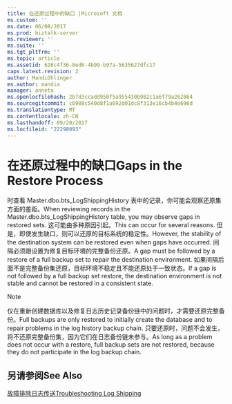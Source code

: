 ```yaml
---
title: 在还原过程中的缺口 |Microsoft 文档
ms.custom: ''
ms.date: 06/08/2017
ms.prod: biztalk-server
ms.reviewer: ''
ms.suite: ''
ms.tgt_pltfrm: ''
ms.topic: article
ms.assetid: 616c4f36-8ed6-4b99-b97a-5635627dfc17
caps.latest.revision: 2
author: MandiOhlinger
ms.author: mandia
manager: anneta
ms.openlocfilehash: 2b7d3ccadd950f5a955430b982c1a6f79a262864
ms.sourcegitcommit: cb908c540d8f1a692d01dc8f313e16cb4b4e696d
ms.translationtype: MT
ms.contentlocale: zh-CN
ms.lasthandoff: 09/20/2017
ms.locfileid: "22298093"
---
```

# <a name="gaps-in-the-restore-process"></a><span data-ttu-id="47c5d-102">在还原过程中的缺口</span><span class="sxs-lookup"><span data-stu-id="47c5d-102">Gaps in the Restore Process</span></span>
<span data-ttu-id="47c5d-103">时查看 Master.dbo.bts_LogShippingHistory 表中的记录，你可能会观察还原集方面的差距。</span><span class="sxs-lookup"><span data-stu-id="47c5d-103">When reviewing records in the Master.dbo.bts_LogShippingHistory table, you may observe gaps in restored sets.</span></span> <span data-ttu-id="47c5d-104">这可能由多种原因引起。</span><span class="sxs-lookup"><span data-stu-id="47c5d-104">This can occur for several reasons.</span></span> <span data-ttu-id="47c5d-105">但是，即使发生缺口，则可以还原的目标系统的稳定性。</span><span class="sxs-lookup"><span data-stu-id="47c5d-105">However, the stability of the destination system can be restored even when gaps have occurred.</span></span> <span data-ttu-id="47c5d-106">间隔必须跟设置为修复目标环境的完整备份还原。</span><span class="sxs-lookup"><span data-stu-id="47c5d-106">A gap must be followed by a restore of a full backup set to repair the destination environment.</span></span> <span data-ttu-id="47c5d-107">如果间隔后面不是完整备份集还原，目标环境不稳定且不能还原处于一致状态。</span><span class="sxs-lookup"><span data-stu-id="47c5d-107">If a gap is not followed by a full backup set restore, the destination environment is not stable and cannot be restored in a consistent state.</span></span>  
  
> [!NOTE]  
>  <span data-ttu-id="47c5d-108">仅在重新创建数据库以及修复日志历史记录备份链中的问题时，才需要还原完整备份。</span><span class="sxs-lookup"><span data-stu-id="47c5d-108">Full backups are only restored to initially create the database and to repair problems in the log history backup chain.</span></span> <span data-ttu-id="47c5d-109">只要还原时，问题不会发生，将不还原完整备份集，因为它们在日志备份链未参与。</span><span class="sxs-lookup"><span data-stu-id="47c5d-109">As long as a problem does not occur with a restore, full backup sets are not restored, because they do not participate in the log backup chain.</span></span>  
  
## <a name="see-also"></a><span data-ttu-id="47c5d-110">另请参阅</span><span class="sxs-lookup"><span data-stu-id="47c5d-110">See Also</span></span>  
 [<span data-ttu-id="47c5d-111">故障排除日志传送</span><span class="sxs-lookup"><span data-stu-id="47c5d-111">Troubleshooting Log Shipping</span></span>](../technical-guides/troubleshooting-log-shipping.md)